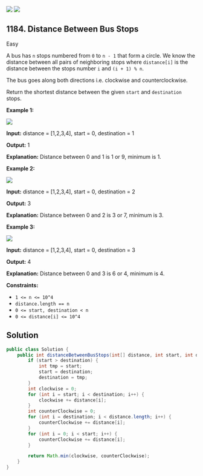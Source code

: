 [![](https://img.shields.io/github/stars/javadev/LeetCode-in-Java?label=Stars&style=flat-square)](https://github.com/javadev/LeetCode-in-Java)
[![](https://img.shields.io/github/forks/javadev/LeetCode-in-Java?label=Fork%20me%20on%20GitHub%20&style=flat-square)](https://github.com/javadev/LeetCode-in-Java/fork)

## 1184\. Distance Between Bus Stops

Easy

A bus has `n` stops numbered from `0` to `n - 1` that form a circle. We know the distance between all pairs of neighboring stops where `distance[i]` is the distance between the stops number `i` and `(i + 1) % n`.

The bus goes along both directions i.e. clockwise and counterclockwise.

Return the shortest distance between the given `start` and `destination` stops.

**Example 1:**

![](https://assets.leetcode.com/uploads/2019/09/03/untitled-diagram-1.jpg)

**Input:** distance = [1,2,3,4], start = 0, destination = 1

**Output:** 1

**Explanation:** Distance between 0 and 1 is 1 or 9, minimum is 1.

**Example 2:**

![](https://assets.leetcode.com/uploads/2019/09/03/untitled-diagram-1-1.jpg)

**Input:** distance = [1,2,3,4], start = 0, destination = 2

**Output:** 3

**Explanation:** Distance between 0 and 2 is 3 or 7, minimum is 3.

**Example 3:**

![](https://assets.leetcode.com/uploads/2019/09/03/untitled-diagram-1-2.jpg)

**Input:** distance = [1,2,3,4], start = 0, destination = 3

**Output:** 4

**Explanation:** Distance between 0 and 3 is 6 or 4, minimum is 4.

**Constraints:**

*   `1 <= n <= 10^4`
*   `distance.length == n`
*   `0 <= start, destination < n`
*   `0 <= distance[i] <= 10^4`

## Solution

```java
public class Solution {
    public int distanceBetweenBusStops(int[] distance, int start, int destination) {
        if (start > destination) {
            int tmp = start;
            start = destination;
            destination = tmp;
        }
        int clockwise = 0;
        for (int i = start; i < destination; i++) {
            clockwise += distance[i];
        }
        int counterClockwise = 0;
        for (int i = destination; i < distance.length; i++) {
            counterClockwise += distance[i];
        }
        for (int i = 0; i < start; i++) {
            counterClockwise += distance[i];
        }

        return Math.min(clockwise, counterClockwise);
    }
}
```